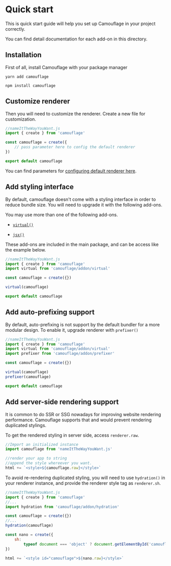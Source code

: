 # Quick start

This is quick start guide will help you set up Camouflage in your project correctly.

You can find detail documentation for each add-on in this directory.

## Installation

First of all, install Camouflage with your package manager

```shell
yarn add camouflage
```

```shell
npm install camouflage
```

## Customize renderer

Then you will need to customize the renderer. Create a new file for customization.

```javascript
//nameItTheWayYouWant.js
import { create } from 'camouflage'

const camouflage = create({
	// pass parameter here to config the default renderer
})

export default camouflage
```

You can find parameters for [configuring default renderer here](./config.md).

## Add styling interface

By default, camouflage doesn't come with a styling interface in order to reduce bundle size. You will need to upgrade it with the following add-ons.

You may use more than one of the following add-ons.

- [`virtual()`](./virtual.md)

- [`jsx()`](./jsx.md)

These add-ons are included in the main package, and can be access like the example below.

```javascript
//nameItTheWayYouWant.js
import { create } from 'camouflage'
import virtual from 'camouflage/addon/virtual'

const camouflage = create({})

virtual(camouflage)

export default camouflage
```

## Add auto-prefixing support

By default, auto-prefixing is not support by the default bundler for a more modular design. To enable it, upgrade renderer with `prefixer()`

```javascript
//nameItTheWayYouWant.js
import { create } from 'camouflage'
import virtual from 'camouflage/addon/virtual'
import prefixer from 'camouflage/addon/prefixer'

const camouflage = create({})

virtual(camouflage)
prefixer(camouflage)

export default camouflage
```

## Add server-side rendering support

It is common to do SSR or SSG nowadays for improving website rendering performance. Camouflage supports that and would prevent rendering duplicated stylings.

To get the rendered styling in server side, access `renderer.raw`.

```javascript
//Import an initialized instance
import camouflage from 'nameItTheWayYouWant.js'

//render your app to string
//append the style whereever you want.
html += `<style>${camouflage.raw}</style>`
```

To avoid re-rendering duplicated styling, you will need to use `hydration()` in your renderer instance, and provide the renderer style tag as `renderer.sh`.

```javascript
//nameItTheWayYouWant.js
import { create } from 'camouflage'
//...
import hydration from 'camouflage/addon/hydration'

const camouflage = create({})
//...
hydration(camouflage)
```

```javascript
const nano = create({
	sh:
		typeof document === 'object' ? document.getElementById('camouflage') : null
})

html += `<style id="camouflage">${nano.raw}</style>`
```
